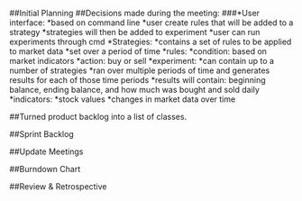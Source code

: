 ##Initial Planning
##Decisions made during the meeting:
  ###*User interface:
    *based on command line
    *user create rules that will be added to a strategy
    *strategies will then be added to experiment
    *user can run experiments through cmd
  *Strategies:
    *contains a set of rules to be applied to market data
    *set over a period of time
  *rules:
    *condition: based on market indicators
    *action: buy or sell
  *experiment:
    *can contain up to a number of strategies
    *ran over multiple periods of time and generates results for each of those time periods
    *results will contain: beginning balance, ending balance, and how much was bought and sold daily
  *indicators:
    *stock values
    *changes in market data over time
    
##Turned product backlog into a list of classes.

##Sprint Backlog

##Update Meetings

##Burndown Chart

##Review & Retrospective

